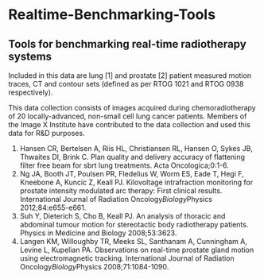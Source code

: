 # Realtime-Benchmarking-Tools  
## Tools for benchmarking real-time radiotherapy systems  

Included in this data are lung [1] and prostate [2] patient measured motion traces, CT and contour sets (defined as per RTOG 1021 and RTOG 0938 respectively).  
  
This data collection consists of images acquired during chemoradiotherapy of 20 locally-advanced, non-small cell lung cancer patients. Members of the Image X Institute have contributed to the data collection and used this data for R&D purposes.  
 1) Hansen CR, Bertelsen A, Riis HL, Christiansen RL, Hansen O, Sykes JB, Thwaites DI, Brink C. Plan quality and delivery accuracy of flattening filter free beam for sbrt lung treatments. Acta Oncologica;0:1-6.  
 2) Ng JA, Booth JT, Poulsen PR, Fledelius W, Worm ES, Eade T, Hegi F, Kneebone A, Kuncic Z, Keall PJ. Kilovoltage intrafraction monitoring for prostate intensity modulated arc therapy: First clinical results. International Journal of Radiation Oncology*Biology*Physics 2012;84:e655-e661.  
 3) Suh Y, Dieterich S, Cho B, Keall PJ. An analysis of thoracic and abdominal tumour motion for stereotactic body radiotherapy patients. Physics in Medicine and Biology 2008;53:3623.  
 4) Langen KM, Willoughby TR, Meeks SL, Santhanam A, Cunningham A, Levine L, Kupelian PA. Observations on real-time prostate gland motion using electromagnetic tracking. International Journal of Radiation Oncology*Biology*Physics 2008;71:1084-1090.  
